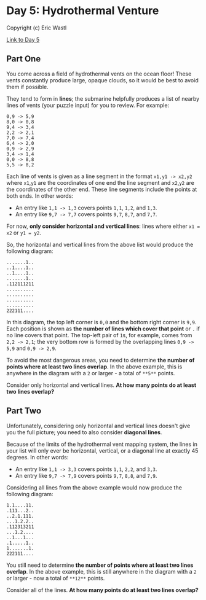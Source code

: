 

# Day 5: Hydrothermal Venture 

Copyright (c) Eric Wastl 

[Link to Day 5](https://adventofcode.com/2021/day/5) 

## Part One
You come across a field of hydrothermal vents</a> on the ocean floor! These vents constantly produce large, opaque clouds, so it would be best to avoid them if possible.

They tend to form in **lines**; the submarine helpfully produces a list of nearby <span title="Maybe they're Bresenham vents.">lines of vents</span> (your puzzle input) for you to review. For example:

```
0,9 -> 5,9
8,0 -> 0,8
9,4 -> 3,4
2,2 -> 2,1
7,0 -> 7,4
6,4 -> 2,0
0,9 -> 2,9
3,4 -> 1,4
0,0 -> 8,8
5,5 -> 8,2
```

Each line of vents is given as a line segment in the format `x1,y1 -> x2,y2` where `x1`,`y1` are the coordinates of one end the line segment and `x2`,`y2` are the coordinates of the other end. These line segments include the points at both ends. In other words:


- An entry like `1,1 -> 1,3` covers points `1,1`, `1,2`, and `1,3`.
- An entry like `9,7 -> 7,7` covers points `9,7`, `8,7`, and `7,7`.

For now, **only consider horizontal and vertical lines**: lines where either `x1 = x2` or `y1 = y2`.

So, the horizontal and vertical lines from the above list would produce the following diagram:

```
.......1..
..1....1..
..1....1..
.......1..
.112111211
..........
..........
..........
..........
222111....
```

In this diagram, the top left corner is `0,0` and the bottom right corner is `9,9`. Each position is shown as **the number of lines which cover that point** or `.` if no line covers that point. The top-left pair of `1`s, for example, comes from `2,2 -> 2,1`; the very bottom row is formed by the overlapping lines `0,9 -> 5,9` and `0,9 -> 2,9`.

To avoid the most dangerous areas, you need to determine **the number of points where at least two lines overlap**. In the above example, this is anywhere in the diagram with a `2` or larger - a total of `**5**` points.

Consider only horizontal and vertical lines. **At how many points do at least two lines overlap?**



##  Part Two 
Unfortunately, considering only horizontal and vertical lines doesn't give you the full picture; you need to also consider **diagonal lines**.

Because of the limits of the hydrothermal vent mapping system, the lines in your list will only ever be horizontal, vertical, or a diagonal line at exactly 45 degrees. In other words:


- An entry like `1,1 -> 3,3` covers points `1,1`, `2,2`, and `3,3`.
- An entry like `9,7 -> 7,9` covers points `9,7`, `8,8`, and `7,9`.

Considering all lines from the above example would now produce the following diagram:

```
1.1....11.
.111...2..
..2.1.111.
...1.2.2..
.112313211
...1.2....
..1...1...
.1.....1..
1.......1.
222111....
```

You still need to determine **the number of points where at least two lines overlap**. In the above example, this is still anywhere in the diagram with a `2` or larger - now a total of `**12**` points.

Consider all of the lines. **At how many points do at least two lines overlap?**



